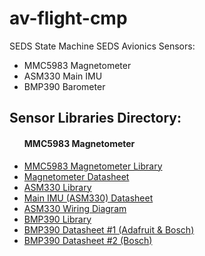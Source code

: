 # av-flight-cmp

SEDS State Machine
SEDS Avionics Sensors:

<ul>
  <li>MMC5983 Magnetometer</li>
  <li>ASM330 Main IMU</li>
  <li>BMP390 Barometer</li>
</ul>
<h2>Sensor Libraries Directory:</h2>
<ul>
  <h4>MMC5983 Magnetometer</h4>
  <li><a href="https://github.com/sparkfun/SparkFun_MMC5983MA_Magnetometer_Arduino_Library/tree/main" target="_blank">MMC5983 Magnetometer Library</a></li>
  <li><a href="https://www.memsic.com/Public/Uploads/uploadfile/files/20220119/MMC5983MADatasheetRevA.pdf">Magnetometer Datasheet</a></li>
  <li><a href="https://github.com/stm32duino/ASM330LHH/tree/main" target="_blank">ASM330 Library</a></li>
  <li><a href="https://www.st.com/resource/en/datasheet/asm330lhh.pdf">Main IMU (ASM330) Datasheet</a></li>
  <li><a href="https://github.com/user-attachments/assets/08a4da38-90d2-46dd-91a4-b4015cfabe34">ASM330 Wiring Diagram</a></li>
  <li><a href="https://github.com/libdriver/bmp390?tab=readme-ov-file#Install">BMP390 Library</a></li>
  <li><a href="https://cdn-learn.adafruit.com/assets/assets/000/096/781/original/bst-bmp390-fl000.pdf?1604526926">BMP390 Datasheet #1 (Adafruit & Bosch)</a></li>
  <li><a href="https://www.bosch-sensortec.com/media/boschsensortec/downloads/datasheets/bst-bmp390-ds002.pdf">BMP390 Datasheet #2 (Bosch)</a></li>
</ul>
